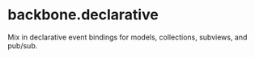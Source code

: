 backbone.declarative
====================

Mix in declarative event bindings for models, collections, subviews, and pub/sub.
